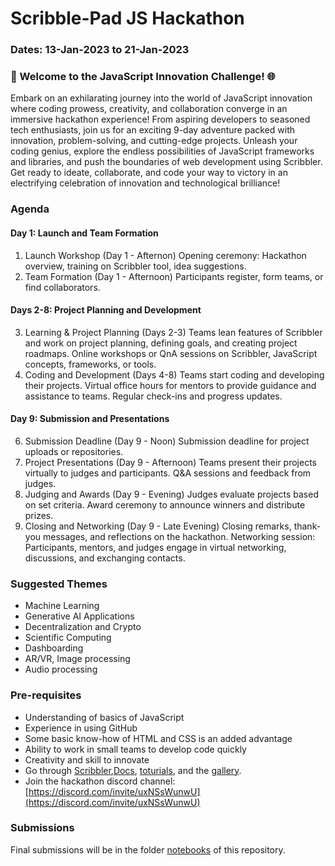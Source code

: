 
# Scribble-Pad JS Hackathon

### Dates: 13-Jan-2023 to 21-Jan-2023

### 🚀 Welcome to the JavaScript Innovation Challenge! 🌐

Embark on an exhilarating journey into the world of JavaScript innovation where coding prowess, creativity, and collaboration converge in an immersive  hackathon experience! From aspiring developers to seasoned tech enthusiasts, join us for an exciting 9-day adventure packed with innovation, problem-solving, and cutting-edge projects. Unleash your coding genius, explore the endless possibilities of JavaScript frameworks and libraries, and push the boundaries of web development using Scribbler. Get ready to ideate, collaborate, and code your way to victory in an electrifying celebration of innovation and technological brilliance!

### Agenda

#### Day 1: Launch and Team Formation
1. Launch Workshop (Day 1 - Afternon)
Opening ceremony: Hackathon overview, training on Scribbler tool, idea suggestions.
2. Team Formation (Day 1 - Afternoon)
Participants register, form teams, or find collaborators.

#### Days 2-8: Project Planning and Development
3. Learning & Project Planning (Days 2-3)
Teams lean features of Scribbler and work on project planning, defining goals, and creating project roadmaps.
Online workshops or QnA sessions on Scribbler, JavaScript concepts, frameworks, or tools.
4. Coding and Development (Days 4-8)
Teams start coding and developing their projects.
Virtual office hours for mentors to provide guidance and assistance to teams.
Regular check-ins and progress updates.

#### Day 9: Submission and Presentations
6. Submission Deadline (Day 9 - Noon)
Submission deadline for project uploads or repositories.
7. Project Presentations (Day 9 - Afternoon)
Teams present their projects virtually to judges and participants.
Q&A sessions and feedback from judges.
8. Judging and Awards (Day 9 - Evening)
Judges evaluate projects based on set criteria.
Award ceremony to announce winners and distribute prizes.
9. Closing and Networking (Day 9 - Late Evening)
Closing remarks, thank-you messages, and reflections on the hackathon.
Networking session: Participants, mentors, and judges engage in virtual networking, discussions, and exchanging contacts.

### Suggested Themes
- Machine Learning
- Generative AI Applications
- Decentralization and Crypto
- Scientific Computing
- Dashboarding
- AR/VR, Image processing
- Audio processing

### Pre-requisites
- Understanding of basics of JavaScript
- Experience in using GitHub
- Some basic know-how of HTML and CSS is an added advantage
- Ability to work in small teams to develop code quickly
- Creativity and skill to innovate
- Go through [Scribbler](https://app.scribbler.live),[Docs](/docs.html), [toturials](/tutorials/), and the [gallery](samples.html).
- Join the hackathon discord channel: [https://discord.com/invite/uxNSsWunwU](https://discord.com/invite/uxNSsWunwU)

### Submissions
Final submissions will be in the folder [notebooks](./notebooks) of this repository.
